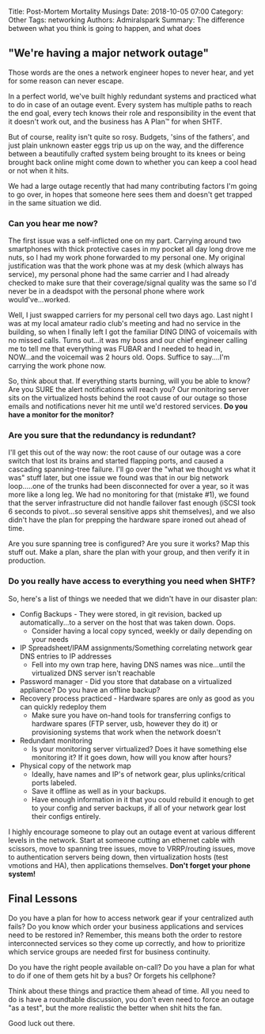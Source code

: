 Title: Post-Mortem Mortality Musings
Date: 2018-10-05 07:00
Category: Other
Tags: networking
Authors: Admiralspark
Summary: The difference between what you think is going to happen, and what does

## "We're having a major network outage"

Those words are the ones a network engineer hopes to never hear, and yet for some reason can never escape. 

In a perfect world, we've built highly redundant systems and practiced what to do in case of an outage event. Every system has multiple paths to reach the end goal, every tech knows their role and responsibility in the event that it doesn't work out, and the business has A Plan™ for when SHTF. 

But of course, reality isn't quite so rosy. Budgets, 'sins of the fathers', and just plain unknown easter eggs trip us up on the way, and the difference between a beautifully crafted system being brought to its knees or being brought back online might come down to whether you can keep a cool head or not when it hits. 

We had a large outage recently that had many contributing factors I'm going to go over, in hopes that someone here sees them and doesn't get trapped in the same situation we did.

### Can you hear me now?

The first issue was a self-inflicted one on my part. Carrying around two smartphones with thick protective cases in my pocket all day long drove me nuts, so I had my work phone forwarded to my personal one. My original justification was that the work phone was at my desk (which always has service), my personal phone had the same carrier and I had already checked to make sure that their coverage/signal quality was the same so I'd never be in a deadspot with the personal phone where work would've...worked.

Well, I just swapped carriers for my personal cell two days ago. Last night I was at my local amateur radio club's meeting and had no service in the building, so when I finally left I got the familiar DING DING of voicemails with no missed calls. Turns out...it was my boss and our chief engineer calling me to tell me that everything was FUBAR and I needed to head in, NOW...and the voicemail was 2 hours old. Oops. Suffice to say....I'm carrying the work phone now.

So, think about that. If everything starts burning, will you be able to know? Are you SURE the alert notifications will reach you? Our monitoring server sits on the virtualized hosts behind the root cause of our outage so those emails and notifications never hit me until we'd restored services. **Do you have a monitor for the monitor?**

### Are you sure that the redundancy is redundant?

I'll get this out of the way now: the root cause of our outage was a core switch that lost its brains and started flapping ports, and caused a cascading spanning-tree failure. I'll go over the "what we thought vs what it was" stuff later, but one issue we found was that in our big network loop.....one of the trunks had been disconnected for over a year, so it was more like a long leg. We had no monitoring for that (mistake #1), we found that the server infrastructure did not handle failover fast enough (iSCSI took 6 seconds to pivot...so several sensitive apps shit themselves), and we also didn't have the plan for prepping the hardware spare ironed out ahead of time.

Are you sure spanning tree is configured? Are you sure it works? Map this stuff out. Make a plan, share the plan with your group, and then verify it in production. 

### Do you really have access to everything you need when SHTF?

So, here's a list of things we needed that we didn't have in our disaster plan:

- Config Backups - They were stored, in git revision, backed up automatically...to a server on the host that was taken down. Oops. 
    - Consider having a local copy synced, weekly or daily depending on your needs
- IP Spreadsheet/IPAM assignments/Something correlating network gear DNS entries to IP addresses
    - Fell into my own trap here, having DNS names was nice...until the virtualized DNS server isn't reachable
- Password manager - Did you store that database on a virtualized appliance? Do you have an offline backup?
- Recovery process practiced - Hardware spares are only as good as you can quickly redeploy them
    - Make sure you have on-hand tools for transferring configs to hardware spares (FTP server, usb, however they do it) or provisioning systems that work when the network doesn't
- Redundant monitoring
    - Is your monitoring server virtualized? Does it have something else monitoring it? If it goes down, how will you know after hours?
- Physical copy of the network map
    - Ideally, have names and IP's of network gear, plus uplinks/critical ports labeled. 
    - Save it offline as well as in your backups. 
    - Have enough information in it that you could rebuild it enough to get to your config and server backups, if all of your network gear lost their configs entirely. 

I highly encourage someone to play out an outage event at various different levels in the network. Start at someone cutting an ethernet cable with scissors, move to spanning tree issues, move to VRRP/routing issues, move to authentication servers being down, then virtualization hosts (test vmotions and HA), then applications themselves. **Don't forget your phone system!**

## Final Lessons

Do you have a plan for how to access network gear if your centralized auth fails? Do you know which order your business applications and services need to be restored in? Remember, this means both the order to restore interconnected services so they come up correctly, and how to prioritize which service groups are needed first for business continuity. 

Do you have the right people available on-call? Do you have a plan for what to do if one of them gets hit by a bus? Or forgets his cellphone?

Think about these things and practice them ahead of time. All you need to do is have a roundtable discussion, you don't even need to force an outage "as a test", but the more realistic the better when shit hits the fan. 

Good luck out there. 